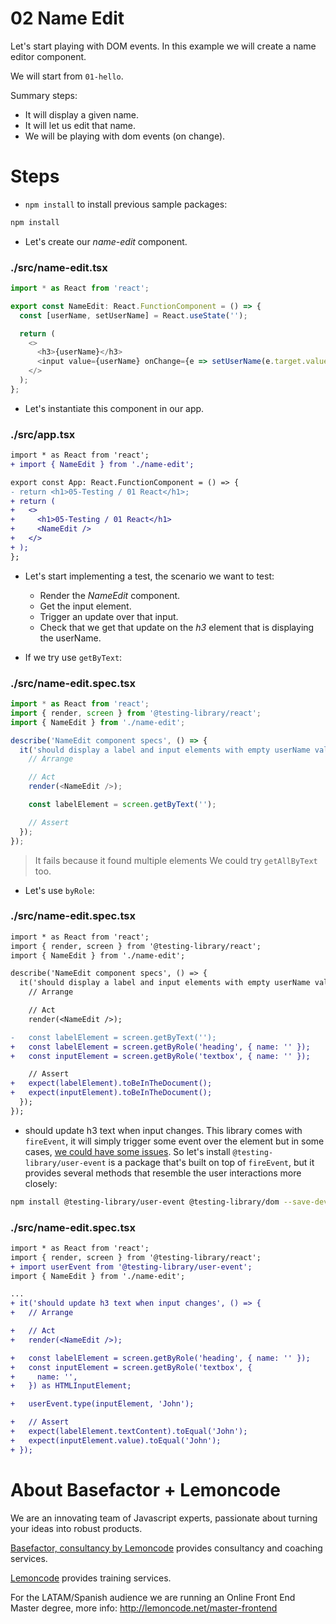 # 02 Name Edit

Let's start playing with DOM events. In this example we will create a name editor component.

We will start from `01-hello`.

Summary steps:

- It will display a given name.
- It will let us edit that name.
- We will be playing with dom events (on change).

# Steps

- `npm install` to install previous sample packages:

```bash
npm install
```

- Let's create our _name-edit_ component.

### ./src/name-edit.tsx

```javascript
import * as React from 'react';

export const NameEdit: React.FunctionComponent = () => {
  const [userName, setUserName] = React.useState('');

  return (
    <>
      <h3>{userName}</h3>
      <input value={userName} onChange={e => setUserName(e.target.value)} />
    </>
  );
};
```

- Let's instantiate this component in our app.

### ./src/app.tsx

```diff
import * as React from 'react';
+ import { NameEdit } from './name-edit';

export const App: React.FunctionComponent = () => {
- return <h1>05-Testing / 01 React</h1>;
+ return (
+   <>
+     <h1>05-Testing / 01 React</h1>
+     <NameEdit />
+   </>
+ );
};

```

- Let's start implementing a test, the scenario we want to test:

  - Render the _NameEdit_ component.
  - Get the input element.
  - Trigger an update over that input.
  - Check that we get that update on the _h3_ element that is displaying the userName.

- If we try use `getByText`:

### ./src/name-edit.spec.tsx

```javascript
import * as React from 'react';
import { render, screen } from '@testing-library/react';
import { NameEdit } from './name-edit';

describe('NameEdit component specs', () => {
  it('should display a label and input elements with empty userName value', () => {
    // Arrange

    // Act
    render(<NameEdit />);

    const labelElement = screen.getByText('');

    // Assert
  });
});

```

> It fails because it found multiple elements
> We could try `getAllByText` too.

- Let's use `byRole`:

### ./src/name-edit.spec.tsx

```diff
import * as React from 'react';
import { render, screen } from '@testing-library/react';
import { NameEdit } from './name-edit';

describe('NameEdit component specs', () => {
  it('should display a label and input elements with empty userName value', () => {
    // Arrange

    // Act
    render(<NameEdit />);

-   const labelElement = screen.getByText('');
+   const labelElement = screen.getByRole('heading', { name: '' });
+   const inputElement = screen.getByRole('textbox', { name: '' });

    // Assert
+   expect(labelElement).toBeInTheDocument();
+   expect(inputElement).toBeInTheDocument();
  });
});

```

- should update h3 text when input changes. This library comes with `fireEvent`, it will simply trigger some event over the element but in some cases, [we could have some issues](https://github.com/testing-library/react-testing-library/issues/322). So let's install `@testing-library/user-event` is a package that's built on top of `fireEvent`, but it provides several methods that resemble the user interactions more closely:

```bash
npm install @testing-library/user-event @testing-library/dom --save-dev
```

### ./src/name-edit.spec.tsx

```diff
import * as React from 'react';
import { render, screen } from '@testing-library/react';
+ import userEvent from '@testing-library/user-event';
import { NameEdit } from './name-edit';

...
+ it('should update h3 text when input changes', () => {
+   // Arrange

+   // Act
+   render(<NameEdit />);

+   const labelElement = screen.getByRole('heading', { name: '' });
+   const inputElement = screen.getByRole('textbox', {
+     name: '',
+   }) as HTMLInputElement;

+   userEvent.type(inputElement, 'John');

+   // Assert
+   expect(labelElement.textContent).toEqual('John');
+   expect(inputElement.value).toEqual('John');
+ });

```

# About Basefactor + Lemoncode

We are an innovating team of Javascript experts, passionate about turning your ideas into robust products.

[Basefactor, consultancy by Lemoncode](http://www.basefactor.com) provides consultancy and coaching services.

[Lemoncode](http://lemoncode.net/services/en/#en-home) provides training services.

For the LATAM/Spanish audience we are running an Online Front End Master degree, more info: http://lemoncode.net/master-frontend
